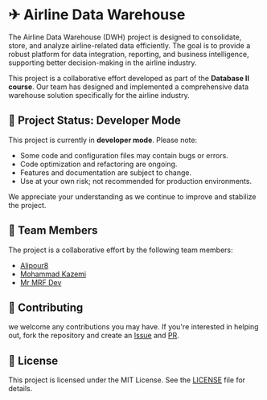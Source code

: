 # ✈ Airline Data Warehouse

The Airline Data Warehouse (DWH) project is designed to consolidate, store, and analyze airline-related data efficiently. The goal is to provide a robust platform for data integration, reporting, and business intelligence, supporting better decision-making in the airline industry.

This project is a collaborative effort developed as part of the **Database II course**. Our team has designed and implemented a comprehensive data warehouse solution specifically for the airline industry.

## 🚧 Project Status: Developer Mode

This project is currently in **developer mode**. Please note:

- Some code and configuration files may contain bugs or errors.
- Code optimization and refactoring are ongoing.
- Features and documentation are subject to change.
- Use at your own risk; not recommended for production environments.

We appreciate your understanding as we continue to improve and stabilize the project.

## 👥 Team Members

The project is a collaborative effort by the following team members:

- [Alipour8](https://github.com/Alipour8)
- [Mohammad Kazemi](https://github.com/mohammadkazemy)
- [Mr MRF Dev](https://github.com/Mr-MRF-Dev)

## 🤝 Contributing

we welcome any contributions you may have. If you're interested in helping out, fork the repository
and create an [Issue](https://github.com/Mr-MRF-Dev/Airline-Data-Warehouse/issues) and
[PR](https://github.com/Mr-MRF-Dev/Airline-Data-Warehouse/pulls).

## 📄 License

This project is licensed under the MIT License. See the [LICENSE](/LICENSE) file for details.
